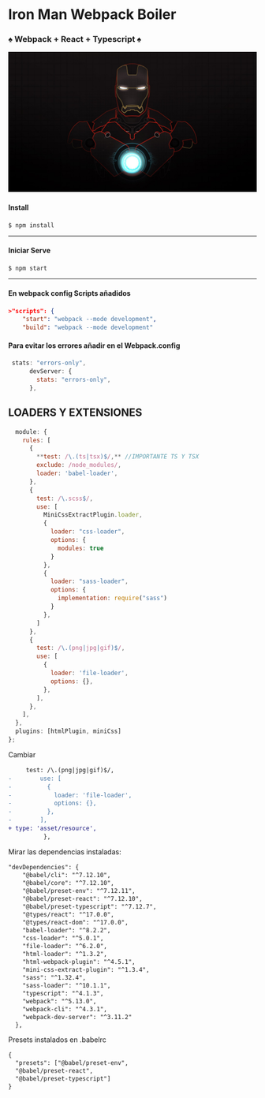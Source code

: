 # Iron Man Webpack Boiler
### &spades; Webpack + React + Typescript &spades;

![Ironman](https://github.com/dhren2019/laboratorio-webpack/blob/main/img/ironMan.jpg)

#### Install

`$ npm install `

------------

#### Iniciar Serve
`$ npm start `

------------


#### En webpack config Scripts añadidos

```json
>"scripts": {
    "start": "webpack --mode development",
    "build": "webpack --mode development"
```



#### Para evitar los errores añadir en el Webpack.config

````javascript
 stats: "errors-only",
      devServer: {
        stats: "errors-only",
      },
````



## LOADERS Y EXTENSIONES
```javascript
  module: {
    rules: [
      {
        **test: /\.(ts|tsx)$/,** //IMPORTANTE TS Y TSX
        exclude: /node_modules/,
        loader: 'babel-loader',
      },
      {
        test: /\.scss$/,
        use: [
          MiniCssExtractPlugin.loader,
          {
            loader: "css-loader",
            options: {
              modules: true
            }
          },
          {
            loader: "sass-loader",
            options: {
              implementation: require("sass")
            }
          },
        ]
      },
      {
        test: /\.(png|jpg|gif)$/,
        use: [
          {
            loader: 'file-loader',
            options: {},
          },
        ],
      },
    ],
  },
  plugins: [htmlPlugin, miniCss]
};
```

Cambiar
```diff
     test: /\.(png|jpg|gif)$/,
-        use: [
-          {
-            loader: 'file-loader',
-            options: {},
-          },
-        ],
+ type: 'asset/resource',
          },
```

Mirar las dependencias instaladas:

```
"devDependencies": {
    "@babel/cli": "^7.12.10",
    "@babel/core": "^7.12.10",
    "@babel/preset-env": "^7.12.11",
    "@babel/preset-react": "^7.12.10",
    "@babel/preset-typescript": "^7.12.7",
    "@types/react": "^17.0.0",
    "@types/react-dom": "^17.0.0",
    "babel-loader": "^8.2.2",
    "css-loader": "^5.0.1",
    "file-loader": "^6.2.0",
    "html-loader": "^1.3.2",
    "html-webpack-plugin": "^4.5.1",
    "mini-css-extract-plugin": "^1.3.4",
    "sass": "^1.32.4",
    "sass-loader": "^10.1.1",
    "typescript": "^4.1.3",
    "webpack": "^5.13.0",
    "webpack-cli": "^4.3.1",
    "webpack-dev-server": "^3.11.2"
  },

  ```

  Presets instalados en .babelrc

  ```
  {
    "presets": ["@babel/preset-env",
    "@babel/preset-react",
    "@babel/preset-typescript"]
  }
  ```

